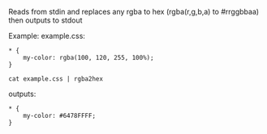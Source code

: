 Reads from stdin and replaces any rgba to hex (rgba(r,g,b,a) to #rrggbbaa) then outputs to stdout

Example:
example.css:
```
* {
    my-color: rgba(100, 120, 255, 100%);
}
```
```
cat example.css | rgba2hex
```
outputs:
```
* {
    my-color: #6478FFFF;
}
```
